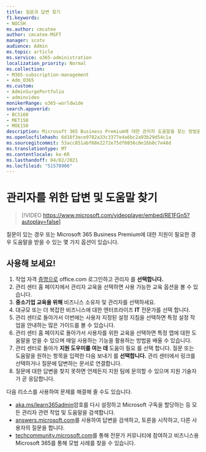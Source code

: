 ```yaml
---
title: 질문과 답변 찾기
f1.keywords:
- NOCSH
ms.author: cmcatee
author: cmcatee-MSFT
manager: scotv
audience: Admin
ms.topic: article
ms.service: o365-administration
localization_priority: Normal
ms.collection:
- M365-subscription-management
- Adm_O365
ms.custom:
- AdminSurgePortfolio
- adminvideo
monikerRange: o365-worldwide
search.appverid:
- BCS160
- MET150
- MOE150
description: Microsoft 365 Business Premium에 대한 관리자 도움말을 찾는 방법을 배워야 합니다.
ms.openlocfilehash: 6d16f3ece9782a33c3377e4a6bc2a93b29d54c1a
ms.sourcegitcommit: 53acc851abf68e2272e75df0856c0e16b0c7e48d
ms.translationtype: MT
ms.contentlocale: ko-KR
ms.lasthandoff: 04/02/2021
ms.locfileid: "51578906"
---
```

# <a name="find-answers-and-help-for-admins"></a>관리자를 위한 답변 및 도움말 찾기

> [!VIDEO https://www.microsoft.com/videoplayer/embed/RE1FGn5?autoplay=false]

질문이 있는 경우 또는 Microsoft 365 Business Premium에 대한 지원이 필요한 경우 도움말을 받을 수 있는 몇 가지 옵션이 있습니다.

## <a name="try-it"></a>사용해 보세요!

1. 작업 자격 [증명으로](https://office.com) office.com 로그인하고 관리자 를 **선택합니다.**
1. 관리 센터 홈 페이지에서  관리자 교육을 선택하면 사용 가능한 교육 옵션을 볼 수 있습니다.
1. **중소기업 교육을 위해** 비즈니스 소유자 및 관리자를 선택하세요.
1. 대규모 또는 더 복잡한 비즈니스에 대한 엔터프라이즈 **IT** 전문가를 선택 합니다.
1. 관리 센터로 돌아가서 이번에는 사용자 지정된 설정 지침을 선택하면 특정 설정 작업을 안내하는 많은 가이드를 볼 수 있습니다. 
1. 관리 센터 홈 페이지로  돌아가서 사용자를 위한 교육을 선택하면 특정 앱에 대한 도움말을 얻을 수 있으며 매일 사용하는 기능을 활용하는 방법을 배울 수 있습니다.
1. 관리 센터로 돌아가 **지원 도우미를 여는 데** 도움이 필요 를 선택 합니다. 질문 또는 도움말을 원하는 항목을 입력한 다음 보내기 를 **선택합니다.** 관리 센터에서 링크를 선택하거나 질문에 답변하는 문서로 연결합니다.
1. 질문에 대한 답변을 찾지 못하면 언제든지 지원 팀에 문의할 수 있으며 지원 기술자가 곧 응답합니다.

다음 리소스를 사용하여 문제를 해결해 줄 수도 있습니다.

- [aka.ms/learn365admin](../admin/index.yml)암호를 다시 설정하고 Microsoft 구독을 할당하는 등 모든 관리자 관련 작업 및 도움말을 검색합니다.
- [answers.microsoft.com](https://answers.microsoft.com)를 사용하여 답변을 검색하고, 토론을 시작하고, 다른 사용자의 질문을 합니다.
- [techcommunity.microsoft.com](https://techcommunity.microsoft.com)를 통해 전문가 커뮤니티에 참여하고 비즈니스용 Microsoft 365를 통해 모범 사례를 찾을 수 있습니다.